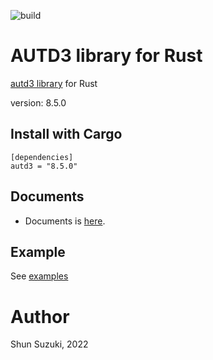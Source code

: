 ![build](https://github.com/shinolab/autd3/workflows/build/badge.svg)

# AUTD3 library for Rust

[autd3 library](https://github.com/shinolab/autd3) for Rust

version: 8.5.0

## Install with Cargo

```
[dependencies]
autd3 = "8.5.0"
```

## Documents

- Documents is [here](https://docs.rs/autd3/).

## Example

See [examples](./autd3-examples)

# Author

Shun Suzuki, 2022
